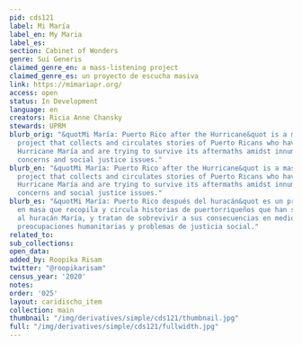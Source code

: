 ```yaml
---
pid: cds121
label: Mi María
label_en: My Maria
label_es:
section: Cabinet of Wonders
genre: Sui Generis
claimed_genre_en: a mass-listening project
claimed_genre_es: un proyecto de escucha masiva
link: https://mimariapr.org/
access: open
status: In Development
language: en
creators: Ricia Anne Chansky
stewards: UPRM
blurb_orig: "&quotMi María: Puerto Rico after the Hurricane&quot is a mass-listening
  project that collects and circulates stories of Puerto Ricans who have survived
  Hurricane María and are trying to survive its aftermaths amidst innumerable humanitarian
  concerns and social justice issues."
blurb_en: "&quotMi María: Puerto Rico after the Hurricane&quot is a mass-listening
  project that collects and circulates stories of Puerto Ricans who have survived
  Hurricane María and are trying to survive its aftermaths amidst innumerable humanitarian
  concerns and social justice issues."
blurb_es: "&quotMi María: Puerto Rico después del huracán&quot es un proyecto de escucha
  en masa que recopila y circula historias de puertorriqueños que han sobrevivido
  al huracán María, y tratan de sobrevivir a sus consecuencias en medio de innumerables
  preocupaciones humanitarias y problemas de justicia social."
related_to:
sub_collections:
open_data:
added_by: Roopika Risam
twitter: "@roopikarisam"
census_year: '2020'
notes:
order: '025'
layout: caridischo_item
collection: main
thumbnail: "/img/derivatives/simple/cds121/thumbnail.jpg"
full: "/img/derivatives/simple/cds121/fullwidth.jpg"
---
```

